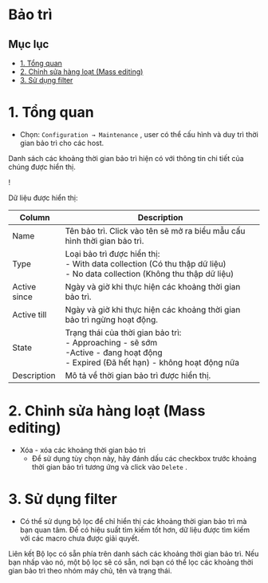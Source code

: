 <h1> Bảo trì </h1>

<h2> Mục lục </h2>

- [1. Tổng quan](#1-tổng-quan)
- [2. Chỉnh sửa hàng loạt (Mass editing)](#2-chỉnh-sửa-hàng-loạt-mass-editing)
- [3. Sử dụng filter](#3-sử-dụng-filter)

# 1. Tổng quan
- Chọn: `Configuration → Maintenance` , user có thể cấu hình và duy trì thời gian bảo trì cho các host.

Danh sách các khoảng thời gian bảo trì hiện có với thông tin chi tiết của chúng được hiển thị.

!


Dữ liệu được hiển thị:

Column|Description|
|---|---|
Name|Tên bảo trì. Click vào tên sẽ mở ra biểu mẫu cấu hình thời gian bảo trì.
Type|Loại bảo trì được hiển thị:<br>- With data collection (Có thu thập dữ liệu)<br>- No data collection (Không thu thập dữ liệu)
Active since|Ngày và giờ khi thực hiện các khoảng thời gian bảo trì.
Active till|Ngày và giờ khi thực hiện các khoảng thời gian bảo trì ngừng hoạt động.
State|Trạng thái của thời gian bảo trì: <br>- Approaching - sẽ sớm<br>-Active - đang hoạt động<br>- Expired (Đã hết hạn) - không hoạt động nữa
Description|Mô tả về thời gian bảo trì được hiển thị.


# 2. Chỉnh sửa hàng loạt (Mass editing)
- Xóa - xóa các khoảng thời gian bảo trì
  - Để sử dụng tùy chọn này, hãy đánh dấu các checkbox trước khoảng thời gian bảo trì tương ứng và click vào `Delete` .

# 3. Sử dụng filter
- Có thể sử dụng bộ lọc để chỉ hiển thị các khoảng thời gian bảo trì mà bạn quan tâm. Để có hiệu suất tìm kiếm tốt hơn, dữ liệu được tìm kiếm với các macro chưa được giải quyết.

Liên kết Bộ lọc có sẵn phía trên danh sách các khoảng thời gian bảo trì. Nếu bạn nhấp vào nó, một bộ lọc sẽ có sẵn, nơi bạn có thể lọc các khoảng thời gian bảo trì theo nhóm máy chủ, tên và trạng thái.

